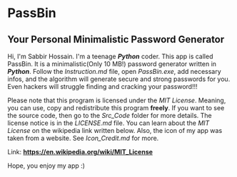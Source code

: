 # PassBin
## Your Personal Minimalistic Password Generator
Hi, I'm Sabbir Hossain. I'm a teenage ***Python*** coder. This app is called PassBin. It is a minimalistic(Only 10 MB!)
password generator written in ***Python***. Follow the *Instruction.md* file, open *PassBin.exe*, add necessary infos, and the algorithm will generate secure and strong passwords for you. Even hackers will struggle finding and cracking your password!!!

Please note that this program is licensed under the *MIT License*. Meaning, you can use, copy and redistribute this
program **freely**. If you want to see the source code, then go to the *Src_Code* folder for more details. The license notice is in the *LICENSE.md* file. You can learn about the *MIT License* on the wikipedia link 
written below. Also, the icon of my app was taken from a website. See *Icon_Credit.md* for more.

Link: **https://en.wikipedia.org/wiki/MIT_License**

Hope, you enjoy my app :)
